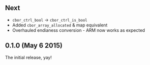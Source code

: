 ## Next

- `cbor_ctrl_bool` -> `cbor_ctrl_is_bool`
- Added `cbor_array_allocated` & map equivalent
- Overhauled endianess conversion - ARM now works as expected

## 0.1.0 (May 6 2015)

The initial release, yay!
